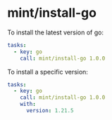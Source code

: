 # mint/install-go

To install the latest version of go:

```yaml
tasks:
  - key: go
    call: mint/install-go 1.0.0
```

To install a specific version:

```yaml
tasks:
  - key: go
    call: mint/install-go 1.0.0
    with:
      version: 1.21.5
```

